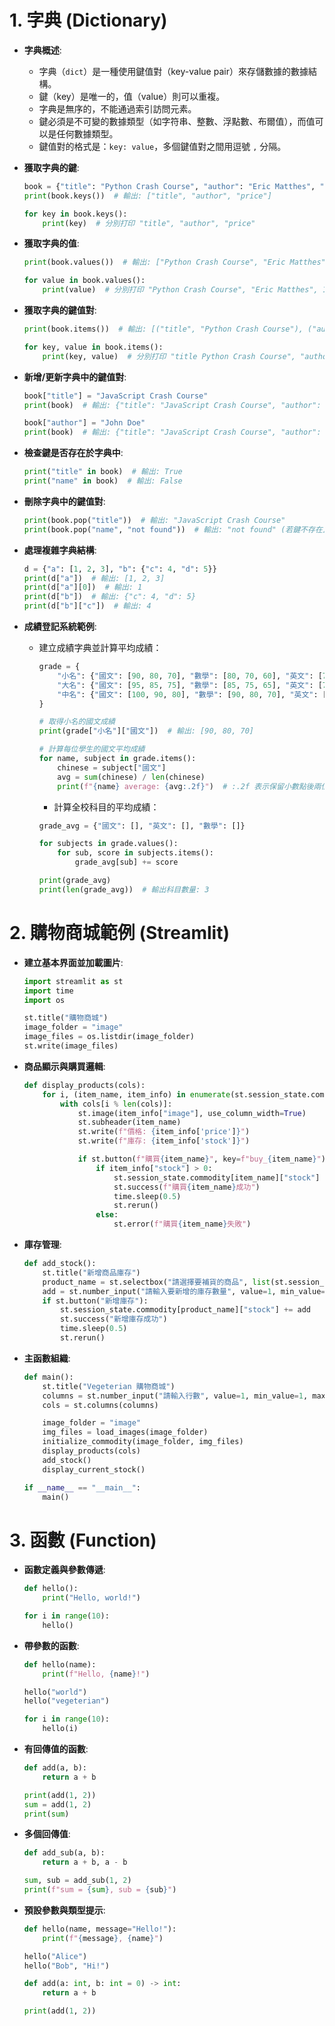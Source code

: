 # 1. 字典 (Dictionary)

- **字典概述**:  
  - 字典（`dict`）是一種使用鍵值對（key-value pair）來存儲數據的數據結構。
  - 鍵（key）是唯一的，值（value）則可以重複。
  - 字典是無序的，不能通過索引訪問元素。
  - 鍵必須是不可變的數據類型（如字符串、整數、浮點數、布爾值），而值可以是任何數據類型。
  - 鍵值對的格式是：`key: value`，多個鍵值對之間用逗號 `,` 分隔。

- **獲取字典的鍵**:

  ```python
  book = {"title": "Python Crash Course", "author": "Eric Matthes", "price": 10.00}
  print(book.keys())  # 輸出: ["title", "author", "price"]

  for key in book.keys():
      print(key)  # 分別打印 "title", "author", "price"
  ```

- **獲取字典的值**:

  ```python
  print(book.values())  # 輸出: ["Python Crash Course", "Eric Matthes", 10.0]

  for value in book.values():
      print(value)  # 分別打印 "Python Crash Course", "Eric Matthes", 10.0
  ```

- **獲取字典的鍵值對**:

  ```python
  print(book.items())  # 輸出: [("title", "Python Crash Course"), ("author", "Eric Matthes"), ("price", 10.0)]

  for key, value in book.items():
      print(key, value)  # 分別打印 "title Python Crash Course", "author Eric Matthes", "price 10.0"
  ```

- **新增/更新字典中的鍵值對**:

  ```python
  book["title"] = "JavaScript Crash Course"
  print(book)  # 輸出: {"title": "JavaScript Crash Course", "author": "Eric Matthes", "price": 10.0}

  book["author"] = "John Doe"
  print(book)  # 輸出: {"title": "JavaScript Crash Course", "author": "John Doe", "price": 10.0}
  ```

- **檢查鍵是否存在於字典中**:

  ```python
  print("title" in book)  # 輸出: True
  print("name" in book)  # 輸出: False
  ```

- **刪除字典中的鍵值對**:

  ```python
  print(book.pop("title"))  # 輸出: "JavaScript Crash Course"
  print(book.pop("name", "not found"))  # 輸出: "not found" (若鍵不存在且無預設值，則報錯)
  ```

- **處理複雜字典結構**:

  ```python
  d = {"a": [1, 2, 3], "b": {"c": 4, "d": 5}}
  print(d["a"])  # 輸出: [1, 2, 3]
  print(d["a"][0])  # 輸出: 1
  print(d["b"])  # 輸出: {"c": 4, "d": 5}
  print(d["b"]["c"])  # 輸出: 4
  ```

- **成績登記系統範例**:
  - 建立成績字典並計算平均成績：

    ```python
    grade = {
        "小名": {"國文": [90, 80, 70], "數學": [80, 70, 60], "英文": [70, 60, 50]},
        "大名": {"國文": [95, 85, 75], "數學": [85, 75, 65], "英文": [75, 65, 55]},
        "中名": {"國文": [100, 90, 80], "數學": [90, 80, 70], "英文": [80, 70, 60]},
    }

    # 取得小名的國文成績
    print(grade["小名"]["國文"])  # 輸出: [90, 80, 70]

    # 計算每位學生的國文平均成績
    for name, subject in grade.items():
        chinese = subject["國文"]
        avg = sum(chinese) / len(chinese)
        print(f"{name} average: {avg:.2f}")  # :.2f 表示保留小數點後兩位
    ```

    - 計算全校科目的平均成績：

    ```python
    grade_avg = {"國文": [], "英文": [], "數學": []}

    for subjects in grade.values():
        for sub, score in subjects.items():
            grade_avg[sub] += score

    print(grade_avg)
    print(len(grade_avg))  # 輸出科目數量: 3
    ```

# 2. 購物商城範例 (Streamlit)

- **建立基本界面並加載圖片**:

  ```python
  import streamlit as st
  import time
  import os

  st.title("購物商城")
  image_folder = "image"
  image_files = os.listdir(image_folder)
  st.write(image_files)
  ```

- **商品顯示與購買邏輯**:

  ```python
  def display_products(cols):
      for i, (item_name, item_info) in enumerate(st.session_state.commodity.items()):
          with cols[i % len(cols)]:
              st.image(item_info["image"], use_column_width=True)
              st.subheader(item_name)
              st.write(f"價格: {item_info['price']}")
              st.write(f"庫存: {item_info['stock']}")

              if st.button(f"購買{item_name}", key=f"buy_{item_name}"):
                  if item_info["stock"] > 0:
                      st.session_state.commodity[item_name]["stock"] -= 1
                      st.success(f"購買{item_name}成功")
                      time.sleep(0.5)
                      st.rerun()
                  else:
                      st.error(f"購買{item_name}失敗")
  ```

- **庫存管理**:

  ```python
  def add_stock():
      st.title("新增商品庫存")
      product_name = st.selectbox("請選擇要補貨的商品", list(st.session_state.commodity.keys()))
      add = st.number_input("請輸入要新增的庫存數量", value=1, min_value=1, max_value=10, step=1)
      if st.button("新增庫存"):
          st.session_state.commodity[product_name]["stock"] += add
          st.success("新增庫存成功")
          time.sleep(0.5)
          st.rerun()
  ```

- **主函數組織**:

  ```python
  def main():
      st.title("Vegeterian 購物商城")
      columns = st.number_input("請輸入行數", value=1, min_value=1, max_value=10, step=1)
      cols = st.columns(columns)

      image_folder = "image"
      img_files = load_images(image_folder)
      initialize_commodity(image_folder, img_files)
      display_products(cols)
      add_stock()
      display_current_stock()

  if __name__ == "__main__":
      main()
  ```

# 3. 函數 (Function)

- **函數定義與參數傳遞**:

  ```python
  def hello():
      print("Hello, world!")

  for i in range(10):
      hello()
  ```

- **帶參數的函數**:

  ```python
  def hello(name):
      print(f"Hello, {name}!")

  hello("world")
  hello("vegeterian")

  for i in range(10):
      hello(i)
  ```

- **有回傳值的函數**:

  ```python
  def add(a, b):
      return a + b

  print(add(1, 2))
  sum = add(1, 2)
  print(sum)
  ```

- **多個回傳值**:

  ```python
  def add_sub(a, b):
      return a + b, a - b

  sum, sub = add_sub(1, 2)
  print(f"sum = {sum}, sub = {sub}")
  ```

- **預設參數與類型提示**:

  ```python
  def hello(name, message="Hello!"):
      print(f"{message}, {name}")

  hello("Alice")
  hello("Bob", "Hi!")

  def add(a: int, b: int = 0) -> int:
      return a + b

  print(add(1, 2))
  ```

